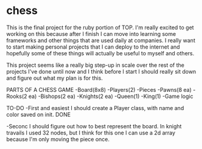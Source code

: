 # chess
This is the final project for the ruby portion of TOP.  I'm really excited to get working on this because after I finish I can move into learning some frameworks and other things that are used daily at companies.  I really want to start making personal projects that I can deploy to the internet and hopefully some of these things will actually be useful to myself and others.  

This project seems like a really big step-up in scale over the rest of the projects I've done until now and I think before I start I should really sit down and figure out what my plan is for this.

PARTS OF A CHESS GAME
-Board(8x8)
-Players(2)
-Pieces
  -Pawns(8 ea)
  -Rooks(2 ea)
  -Bishops(2 ea)
  -Knights(2 ea)
  -Queen(1)
  -King(1)
-Game logic

TO-DO
-First and easiest I should create a Player class, with name and color saved on init. DONE

-Seconc I should figure out how to best represent the board.  In knight travails I used 32 nodes, but I think for this one I can use a 2d array because I'm only moving the piece once.  
